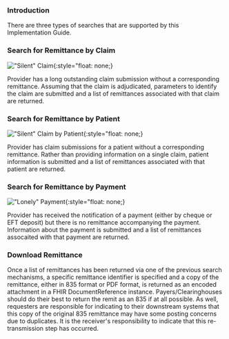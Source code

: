 ### Introduction

There are three types of searches that are supported by this Implementation Guide.

### Search for Remittance by Claim

!["Silent" Claim](silent_claim.png "Silent Claim"){:style="float: none;}

Provider has a long outstanding claim submission without a corresponding remittance.  Assuming that the claim is adjudicated, parameters to identify the claim are submitted and a list of remittances associated with that claim are returned.


### Search for Remittance by Patient

!["Silent" Claim by Patient](silent_claim_patient.png "Silent Claim by Patient"){:style="float: none;}

Provider has claim submissions for a patient without a corresponding remittance.  Rather than providing information on a single claim, patient information is submitted and a list of remittances associated with that patient are returned.


### Search for Remittance by Payment

!["Lonely" Payment](lonely_payment.png "Lonely Payment"){:style="float: none;}

Provider has received the notification of a payment (either by cheque or EFT deposit) but there is no remittance accompanying the payment.  Information about the payment is submitted and a list of remittances assocaited with that payment are returned.


### Download Remittance

Once a list of remittances has been returned via one of the previous search mechanisms, a specific remittance identifier is specified and a copy of the remittance, either in 835 format or PDF format, is returned as an encoded attachment in a FHIR DocumentReference instance.  Payers/Clearinghouses should do their best to return the remit as an 835 if at all possible.  As well, requesters are responsible for indicating to their downstream systems that this copy of the original 835 remittance may have some posting concerns due to duplicates.  It is the receiver's responsibility to indicate that this re-transmission step has occurred.
